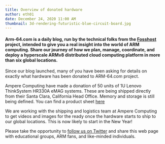 ```yaml
---
title: Overview of donated hardware
author: eth01
date: December 24, 2020 11:00 AM
thumbnail: 3d-rendering-futuristic-blue-circuit-board.jpg
---
```


#### Arm-64.com is a daily blog, run by the technical folks from the [Fosshost](https://fosshost.org) project, intended to give you a real insight into the world of ARM computing. Share our journey of how we plan, manage, coordinate, and deploy a hyperscale ARMv8 distributed cloud computing platform in more than six global locations.

Since our blog launched, many of you have been asking for details on exactly what hardware has been donated to ARM-64.com project.

Ampere Computing have made a donation of 50 units of 1U Lenovo ThinkSystem HR330A eMAG systems.  These are being shipped directly from their Santa Clara, California Head Office.  Memory and storage is still being defined.  You can find a product sheet <a href="https://amperecomputing.com/wp-content/uploads/2019/04/Lenovo_ThinkSystem_HR330A_PB_20190409.pdf">here</a>

We are working with the shipping and logistics team at Ampere Computing to get videos and images for the ready once the hardware starts to ship to our global locations.  This is now likely to start in the New Year!
  
Please take the opportunity to [follow us on
Twitter](https://twitter.com/fosshostorg) and share this web page with educational
groups, ARM fans, and like-minded individuals.

